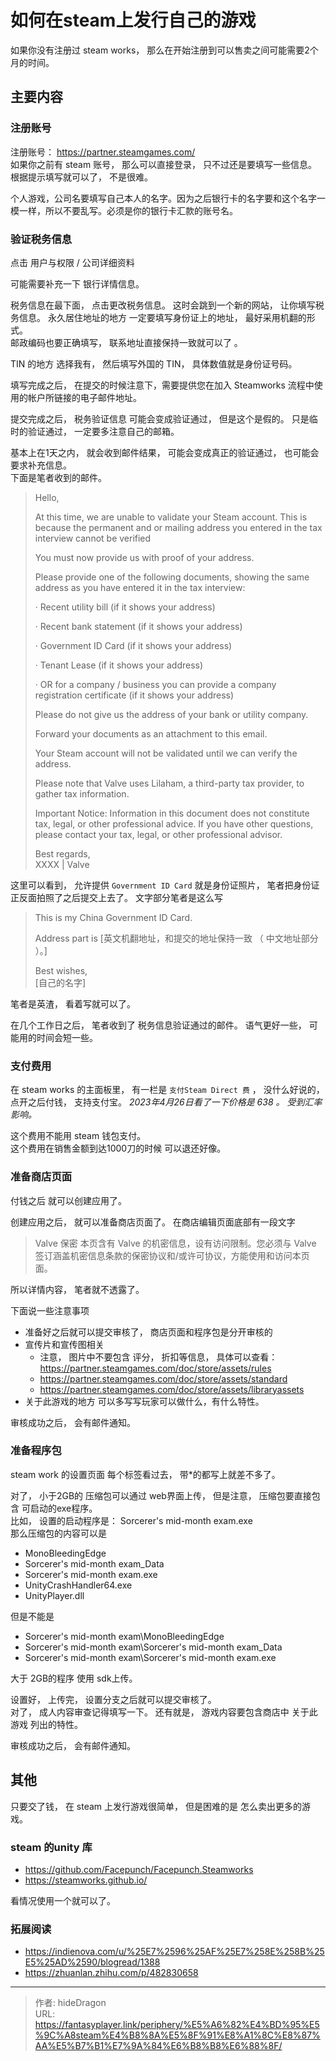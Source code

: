 # 如何在steam上发行自己的游戏

如果你没有注册过 steam works， 那么在开始注册到可以售卖之间可能需要2个月的时间。 

## 主要内容

### 注册账号

注册账号：  https://partner.steamgames.com/   
如果你之前有 steam 账号， 那么可以直接登录， 只不过还是要填写一些信息。   
根据提示填写就可以了，  不是很难。   

个人游戏，公司名要填写自己本人的名字。因为之后银行卡的名字要和这个名字一模一样，所以不要乱写。必须是你的银行卡汇款的账号名。

### 验证税务信息

点击  用户与权限 / 公司详细资料

可能需要补充一下 银行详情信息。 

税务信息在最下面， 点击更改税务信息。   这时会跳到一个新的网站， 让你填写税务信息。 
永久居住地址的地方 一定要填写身份证上的地址， 最好采用机翻的形式。  
邮政编码也要正确填写，   联系地址直接保持一致就可以了 。 

TIN 的地方 选择我有， 然后填写外国的 TIN， 具体数值就是身份证号码。 

填写完成之后， 在提交的时候注意下，需要提供您在加入 Steamworks 流程中使用的帐户所链接的电子邮件地址。

提交完成之后， 税务验证信息 可能会变成验证通过， 但是这个是假的。 只是临时的验证通过， 一定要多注意自己的邮箱。

基本上在1天之内， 就会收到邮件结果， 可能会变成真正的验证通过， 也可能会要求补充信息。  
下面是笔者收到的邮件。 
> Hello,
> 
> At this time, we are unable to validate your Steam account. This is because the permanent and or mailing address you entered in the tax interview cannot be verified
> 
> You must now provide us with proof of your address.
> 
> Please provide one of the following documents, showing the same address as you have entered it in the tax interview:
> 
> ·        Recent utility bill (if it shows your address)
> 
> ·        Recent bank statement (if it shows your address)
> 
> ·        Government ID Card (if it shows your address)
> 
> ·        Tenant Lease (if it shows your address)
> 
> ·        OR for a company / business you can provide a company registration certificate (if it shows your address)
> 
> Please do not give us the address of your bank or utility company.
> 
> Forward your documents as an attachment to this email.
> 
> Your Steam account will not be validated until we can verify the address.
> 
> Please note that Valve uses Lilaham, a third-party tax provider, to gather tax information.
> 
> Important Notice: Information in this document does not constitute tax, legal, or other professional advice. If you have other questions, please contact your tax, legal, or other professional advisor.
> 
>  
> Best regards,   
> XXXX | Valve

这里可以看到， 允许提供 `Government ID Card` 就是身份证照片，  笔者把身份证正反面拍照了之后提交上去了。 
文字部分笔者是这么写 
> This is my China  Government ID Card.
> 
> Address part is [英文机翻地址，和提交的地址保持一致 （  中文地址部分 ）。]   
> 
> Best wishes,   
> [自己的名字]

笔者是英渣， 看着写就可以了。 


在几个工作日之后， 笔者收到了 税务信息验证通过的邮件。 
语气更好一些， 可能用的时间会短一些。 

### 支付费用 
在 steam works 的主面板里， 有一栏是 `支付Steam Direct 费` ， 没什么好说的， 点开之后付钱， 支持支付宝。   *2023年4月26日看了一下价格是 638 。 受到汇率影响。*

这个费用不能用 steam 钱包支付。   
这个费用在销售金额到达1000刀的时候 可以退还好像。 

### 准备商店页面
付钱之后 就可以创建应用了。 

创建应用之后， 就可以准备商店页面了。 
在商店编辑页面底部有一段文字 
> Valve 保密
> 本页含有 Valve 的机密信息，设有访问限制。您必须与 Valve 签订涵盖机密信息条款的保密协议和/或许可协议，方能使用和访问本页面。

所以详情内容， 笔者就不透露了。 

下面说一些注意事项
- 准备好之后就可以提交审核了， 商店页面和程序包是分开审核的
- 宣传片和宣传图相关
  - 注意， 图片中不要包含 评分， 折扣等信息， 具体可以查看： https://partner.steamgames.com/doc/store/assets/rules
  - https://partner.steamgames.com/doc/store/assets/standard
  - https://partner.steamgames.com/doc/store/assets/libraryassets
- 关于此游戏的地方 可以多写写玩家可以做什么，有什么特性。

审核成功之后， 会有邮件通知。 

### 准备程序包

steam work 的设置页面 每个标签看过去， 带*的都写上就差不多了。 

对了， 小于2GB的 压缩包可以通过 web界面上传， 但是注意， 压缩包要直接包含 可启动的exe程序。    
比如， 设置的启动程序是： Sorcerer's mid-month exam.exe    
那么压缩包的内容可以是
- MonoBleedingEdge
- Sorcerer's mid-month exam_Data
- Sorcerer's mid-month exam.exe
- UnityCrashHandler64.exe
- UnityPlayer.dll

但是不能是
- Sorcerer's mid-month exam\MonoBleedingEdge
- Sorcerer's mid-month exam\Sorcerer's mid-month exam_Data
- Sorcerer's mid-month exam\Sorcerer's mid-month exam.exe

大于 2GB的程序 使用 sdk上传。 

设置好， 上传完， 设置分支之后就可以提交审核了。    
对了， 成人内容审查记得填写一下。
还有就是， 游戏内容要包含商店中 关于此游戏 列出的特性。  

审核成功之后， 会有邮件通知。 


## 其他

只要交了钱， 在 steam 上发行游戏很简单， 但是困难的是 怎么卖出更多的游戏。 


### steam 的unity 库
- https://github.com/Facepunch/Facepunch.Steamworks
- https://steamworks.github.io/

看情况使用一个就可以了。 

### 拓展阅读
- https://indienova.com/u/%25E7%2596%25AF%25E7%258E%258B%25E5%25AD%2590/blogread/1388
- https://zhuanlan.zhihu.com/p/482830658

---

> 作者: hideDragon  
> URL: https://fantasyplayer.link/periphery/%E5%A6%82%E4%BD%95%E5%9C%A8steam%E4%B8%8A%E5%8F%91%E8%A1%8C%E8%87%AA%E5%B7%B1%E7%9A%84%E6%B8%B8%E6%88%8F/  


